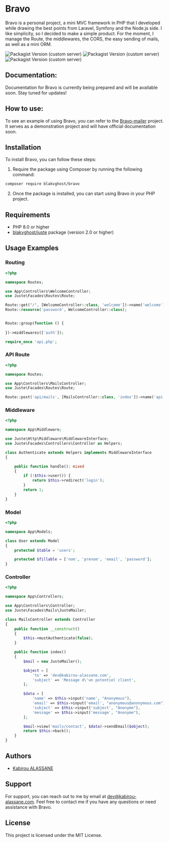 # Bravo

 Bravo is a personal project, a mini MVC framework in PHP that I developed while drawing the best points from Laravel, Symfony and the Node.js side. I like simplicity, so I decided to make a simple product. For the moment, I manage the Route, the middlewares, the CORS, the easy sending of mails, as well as a mini ORM.

![Packagist Version (custom server)](https://img.shields.io/packagist/v/Blakvghost/Bravo?label=stable)
![Packagist Version (custom server)](https://img.shields.io/packagist/l/Blakvghost/Bravo?label=Licence)
![Packagist Version (custom server)](https://img.shields.io/packagist/dt/Blakvghost/Bravo?label=download)

## Documentation:

Documentation for Bravo is currently being prepared and will be available soon. Stay tuned for updates!

## How to use:

To see an example of using Bravo, you can refer to the [Bravo-mailer](https://github.com/BlakvGhost/bravo-mailer) project. It serves as a demonstration project and will have official documentation soon.

## Installation

To install Bravo, you can follow these steps:

1. Require the package using Composer by running the following command:

```sh
composer require blakvghost/bravo
```

2. Once the package is installed, you can start using Bravo in your PHP project.

## Requirements

- PHP 8.0 or higher
- [blakvghost/juste](https://packagist.org/packages/blakvghost/juste) package (version 2.0 or higher)

## Usage Examples

### Routing

```php
<?php

namespace Routes;

use App\Controllers\WelcomeController;
use Juste\Facades\Routes\Route;

Route::get("/", [WelcomeController::class, 'welcome'])->name('welcome');
Route::resource('password', WelcomeController::class);


Route::group(function () {
    
})->middlewares(['auth']);

require_once 'api.php';

```

### API Route

```php
<?php

namespace Routes;

use App\Controllers\MailsController;
use Juste\Facades\Routes\Route;

Route::post('api/mails', [MailsController::class, 'index'])->name('api')->middlewares(['cors']);
```

### Middleware

```php
<?php

namespace App\Middleware;

use Juste\Http\Middleware\MiddlewareInterface;
use Juste\Facades\Controllers\Controller as Helpers;

class Authenticate extends Helpers implements MiddlewareInterface
{

    public function handle(): mixed
    {
        if (!$this->user()) {
            return $this->redirect('login');
        }
        return 1;
    }
}
```

### Model

```php
<?php

namespace App\Models;

class User extends Model
{
    protected $table = 'users';

    protected $fillable = ['nom', 'prenom', 'email', 'password'];
}
```

### Controller

```php
<?php

namespace App\Controllers;

use App\Controllers\Controller;
use Juste\Facades\Mails\JusteMailer;

class MailsController extends Controller
{
    public function __construct()
    {
        $this->mustAuthenticate(false);
    }

    public function index()
    {
        $mail = new JusteMailer();

        $object = [
            'to' => 'dev@kabirou-alassane.com',
            'subject' => 'Message d\'un potentiel client',
        ];

        $data = [
            'name' => $this->input('name', "Anonymous"),
            'email' => $this->input('email', "anonymous@anonymous.com"),
            'subject' => $this->input('subject', "Anonyme"),
            'message' => $this->input('message', "Anonyme"),
        ];

        $mail->view('mails/contact', $data)->sendEmail($object);
        return $this->back();
    }
}
```

## Authors

- [Kabirou ALASSANE](https://github.com/BlakvGhost)

## Support

For support, you can reach out to me by email at <dev@kabirou-alassane.com>. Feel free to contact me if you have any questions or need assistance with Bravo.

## License

This project is licensed under the MIT License.